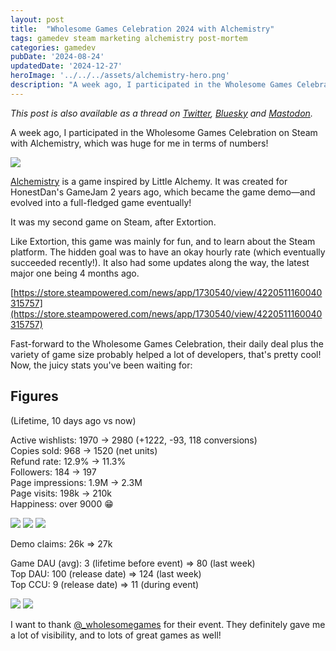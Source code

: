 ```yaml
---
layout: post
title:  "Wholesome Games Celebration 2024 with Alchemistry"
tags: gamedev steam marketing alchemistry post-mortem
categories: gamedev
pubDate: '2024-08-24'
updatedDate: '2024-12-27'
heroImage: '../../../assets/alchemistry-hero.png'
description: "A week ago, I participated in the Wholesome Games Celebration on Steam with Alchemistry, which was huge for me in terms of numbers!"
---
```


*This post is also available as a thread on [Twitter](https://twitter.com/Elanis42/status/1827293891571179770), [Bluesky](https://bsky.app/profile/elanis.eu/post/3l2hi3vjp5z2i) and [Mastodon](https://mastodon.gamedev.place/@Elanis/113016548184573753).*

A week ago, I participated in the Wholesome Games Celebration on Steam with Alchemistry, which was huge for me in terms of numbers!

![](/assets/img/2024-08-24_wholesome-games-celebration-2024_grafana.png)

[Alchemistry](https://store.steampowered.com/app/1730540/Alchemistry/) is a game inspired by Little Alchemy. It was created for HonestDan's GameJam 2 years ago, which became the game demo—and evolved into a full-fledged game eventually!

It was my second game on Steam, after Extortion.

Like Extortion, this game was mainly for fun, and to learn about the Steam platform. The hidden goal was to have an okay hourly rate (which eventually succeeded recently!). It also had some updates along the way, the latest major one being 4 months ago.

[https://store.steampowered.com/news/app/1730540/view/4220511160040315757](https://store.steampowered.com/news/app/1730540/view/4220511160040315757)

Fast-forward to the Wholesome Games Celebration, their daily deal plus the variety of game size probably helped a lot of developers, that's pretty cool!
Now, the juicy stats you've been waiting for:

## Figures

(Lifetime, 10 days ago vs now)

Active wishlists: 1970 → 2980 (+1222, -93, 118 conversions)  
Copies sold: 968 → 1520 (net units)  
Refund rate: 12.9% → 11.3%  
Followers: 184 → 197  
Page impressions: 1.9M → 2.3M  
Page visits: 198k → 210k  
Happiness: over 9000 😁  

![](/assets/img/2024-08-24_wholesome-games-celebration-2024_Copies.png)
![](/assets/img/2024-08-24_wholesome-games-celebration-2024_wishlists.png)
![](/assets/img/2024-08-24_wholesome-games-celebration-2024_visits_impressions.png)

Demo claims: 26k => 27k  
  
Game DAU (avg): 3 (lifetime before event) => 80 (last week)  
Top DAU: 100 (release date) => 124 (last week)  
Top CCU: 9 (release date) => 11 (during event)  

![](/assets/img/2024-08-24_wholesome-games-celebration-2024_DAU.png)
![](/assets/img/2024-08-24_wholesome-games-celebration-2024_CCU.png)

I want to thank [@_wholesomegames](https://wholesomegames.com/) for their event. They definitely gave me a lot of visibility, and to lots of great games as well!